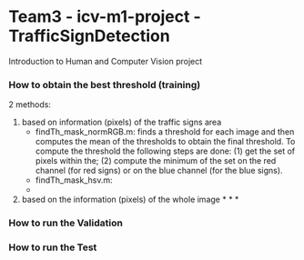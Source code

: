 # Team3 - icv-m1-project - TrafficSignDetection
Introduction to Human and Computer Vision project

### How to obtain the best threshold (training)
2 methods:
1. based on information (pixels) of the traffic signs area
    * findTh_mask_normRGB.m: finds a threshold for each image and then computes the mean of the thresholds to
      obtain the final threshold. To compute the threshold the following steps are done: (1) get the set of 
      pixels within the; (2) compute the minimum of the set on the red channel (for red signs) or on the blue
      channel (for the blue signs). 
    * findTh_mask_hsv.m:  
    * 
2. based on the  information (pixels) of the whole image
    *
    *
    *


### How to run the Validation

### How to run the Test
